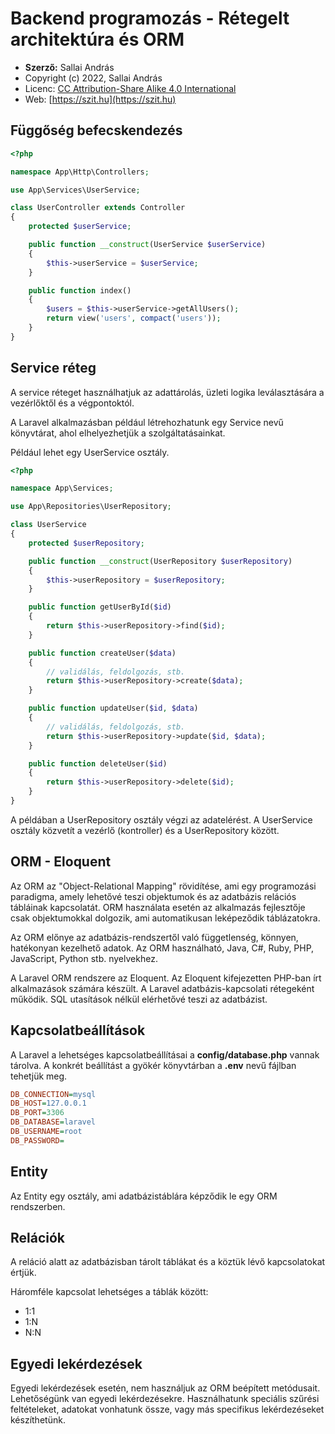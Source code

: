 # Backend programozás - Rétegelt architektúra és ORM

* **Szerző:** Sallai András
* Copyright (c) 2022, Sallai András
* Licenc: [CC Attribution-Share Alike 4.0 International](https://creativecommons.org/licenses/by-sa/4.0/)
* Web: [https://szit.hu](https://szit.hu)

## Függőség befecskendezés

```php
<?php

namespace App\Http\Controllers;

use App\Services\UserService;

class UserController extends Controller
{
    protected $userService;

    public function __construct(UserService $userService)
    {
        $this->userService = $userService;
    }

    public function index()
    {
        $users = $this->userService->getAllUsers();
        return view('users', compact('users'));
    }
}
```

## Service réteg

A service réteget használhatjuk az adattárolás, üzleti logika leválasztására a vezérlőktől és a végpontoktól.

A Laravel alkalmazásban például létrehozhatunk egy Service nevű könyvtárat, ahol elhelyezhetjük a szolgáltatásainkat.

Például lehet egy UserService osztály.

```php
<?php

namespace App\Services;

use App\Repositories\UserRepository;

class UserService
{
    protected $userRepository;

    public function __construct(UserRepository $userRepository)
    {
        $this->userRepository = $userRepository;
    }

    public function getUserById($id)
    {
        return $this->userRepository->find($id);
    }

    public function createUser($data)
    {
        // validálás, feldolgozás, stb.
        return $this->userRepository->create($data);
    }

    public function updateUser($id, $data)
    {
        // validálás, feldolgozás, stb.
        return $this->userRepository->update($id, $data);
    }

    public function deleteUser($id)
    {
        return $this->userRepository->delete($id);
    }
}
```

A példában a UserRepository osztály végzi az adatelérést. A UserService osztály közvetít a vezérlő (kontroller) és a UserRepository között.

## ORM - Eloquent

Az ORM az "Object-Relational Mapping" rövidítése, ami egy programozási paradigma, amely lehetővé teszi objektumok és az adatbázis relációs tábláinak kapcsolatát. ORM használata esetén az alkalmazás fejlesztője csak objektumokkal dolgozik, ami automatikusan leképeződik táblázatokra.

Az ORM előnye az adatbázis-rendszertől való függetlenség, könnyen, hatékonyan kezelhető adatok. Az ORM használható, Java, C#, Ruby, PHP, JavaScript, Python stb. nyelvekhez.

A Laravel ORM rendszere az Eloquent. Az Eloquent kifejezetten PHP-ban írt alkalmazások számára készült. A Laravel adatbázis-kapcsolati rétegeként működik. SQL utasítások nélkül elérhetővé teszi az adatbázist.

## Kapcsolatbeállítások

A Laravel a lehetséges kapcsolatbeállításai a **config/database.php** vannak tárolva. A konkrét beállítást a gyökér könyvtárban a **.env** nevű fájlban tehetjük meg.

```ini
DB_CONNECTION=mysql
DB_HOST=127.0.0.1
DB_PORT=3306
DB_DATABASE=laravel
DB_USERNAME=root
DB_PASSWORD=
```

## Entity

Az Entity egy osztály, ami adatbázistáblára képződik le egy ORM rendszerben.

## Relációk

A reláció alatt az adatbázisban tárolt táblákat és a köztük lévő kapcsolatokat értjük.

Háromféle kapcsolat lehetséges a táblák között:

* 1:1
* 1:N
* N:N

## Egyedi lekérdezések

Egyedi lekérdezések esetén, nem használjuk az ORM beépített metódusait. Lehetőségünk van egyedi lekérdezésekre. Használhatunk speciális szűrési feltételeket, adatokat vonhatunk össze, vagy más specifikus lekérdezéseket készíthetünk.